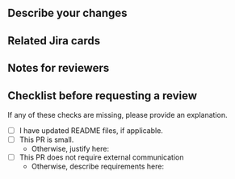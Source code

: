 ## Describe your changes

## Related Jira cards

## Notes for reviewers

## Checklist before requesting a review
If any of these checks are missing, please provide an explanation.

- [ ] I have updated README files, if applicable.
- [ ] This PR is small.
    - Otherwise, justify here:
- [ ] This PR does not require external communication
    - Otherwise, describe requirements here:
